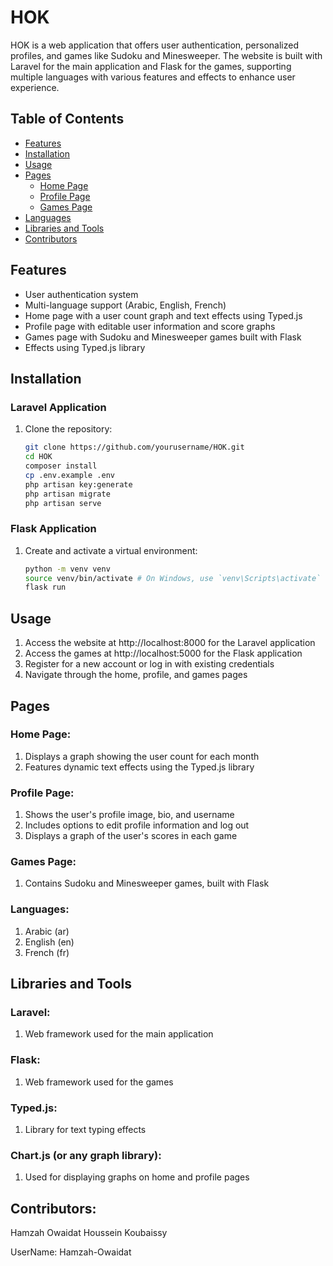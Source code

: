 # HOK

HOK is a web application that offers user authentication, personalized profiles, and games like Sudoku and Minesweeper. The website is built with Laravel for the main application and Flask for the games, supporting multiple languages with various features and effects to enhance user experience.

## Table of Contents
- [Features](#features)
- [Installation](#installation)
- [Usage](#usage)
- [Pages](#pages)
  - [Home Page](#home-page)
  - [Profile Page](#profile-page)
  - [Games Page](#games-page)
- [Languages](#languages)
- [Libraries and Tools](#libraries-and-tools)
- [Contributors](#contributors)

## Features
- User authentication system
- Multi-language support (Arabic, English, French)
- Home page with a user count graph and text effects using Typed.js
- Profile page with editable user information and score graphs
- Games page with Sudoku and Minesweeper games built with Flask
- Effects using Typed.js library

## Installation
### Laravel Application
1. Clone the repository:
   ```bash
   git clone https://github.com/yourusername/HOK.git
   cd HOK
   composer install
   cp .env.example .env
   php artisan key:generate
   php artisan migrate
   php artisan serve
### Flask Application
1. Create and activate a virtual environment:
   ```bash
   python -m venv venv
   source venv/bin/activate # On Windows, use `venv\Scripts\activate`
   flask run

## Usage
1. Access the website at http://localhost:8000 for the Laravel application
2. Access the games at http://localhost:5000 for the Flask application
3. Register for a new account or log in with existing credentials
4. Navigate through the home, profile, and games pages

## Pages
### Home Page:
   1. Displays a graph showing the user count for each month
   2. Features dynamic text effects using the Typed.js library
    
### Profile Page:
   1. Shows the user's profile image, bio, and username
   2. Includes options to edit profile information and log out
   3. Displays a graph of the user's scores in each game

### Games Page:
   1.  Contains Sudoku and Minesweeper games, built with Flask

### Languages:
   1. Arabic (ar)
   2. English (en)
   3. French (fr)

## Libraries and Tools
### Laravel:
   1. Web framework used for the main application
### Flask: 
   1. Web framework used for the games
### Typed.js: 
   1.  Library for text typing effects
### Chart.js (or any graph library): 
   1. Used for displaying graphs on home and profile pages

## Contributors:
Hamzah Owaidat
Houssein Koubaissy


UserName: Hamzah-Owaidat
